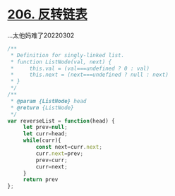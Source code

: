 # [206. 反转链表](https://leetcode-cn.com/problems/reverse-linked-list/)

...太他妈难了20220302

```js
/**
 * Definition for singly-linked list.
 * function ListNode(val, next) {
 *     this.val = (val===undefined ? 0 : val)
 *     this.next = (next===undefined ? null : next)
 * }
 */
/**
 * @param {ListNode} head
 * @return {ListNode}
 */
var reverseList = function(head) {
     let prev=null;
     let curr=head;
     while(curr){
         const next=curr.next;
         curr.next=prev;
         prev=curr;
         curr=next;
     }
     return prev
};
```

